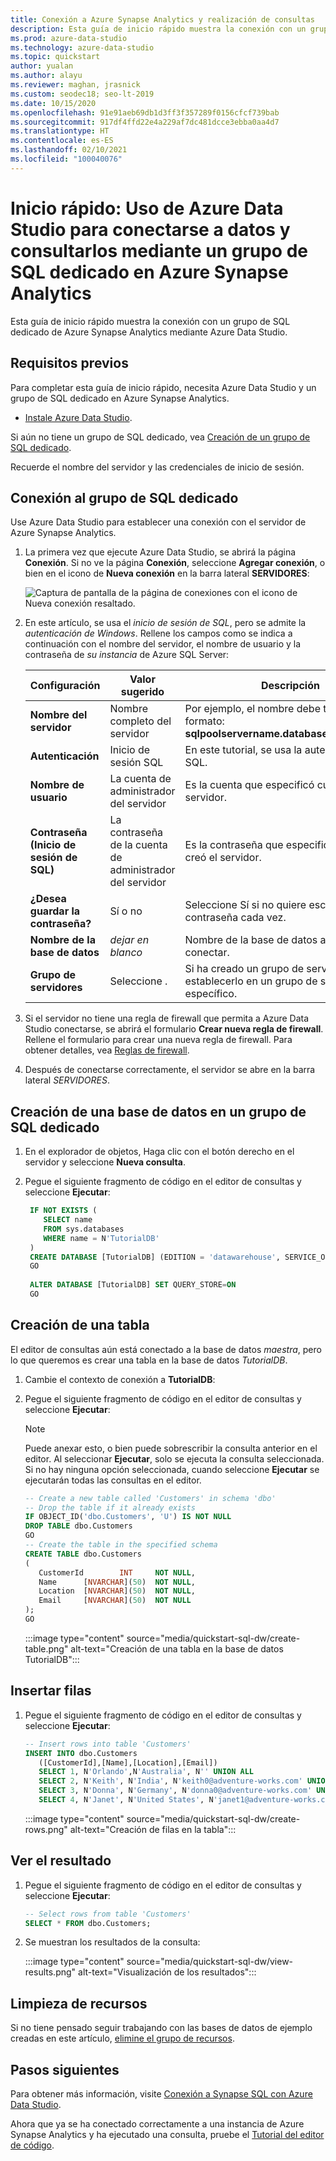 ```yaml
---
title: Conexión a Azure Synapse Analytics y realización de consultas
description: Esta guía de inicio rápido muestra la conexión con un grupo de SQL dedicado de Azure Synapse Analytics mediante Azure Data Studio.
ms.prod: azure-data-studio
ms.technology: azure-data-studio
ms.topic: quickstart
author: yualan
ms.author: alayu
ms.reviewer: maghan, jrasnick
ms.custom: seodec18; seo-lt-2019
ms.date: 10/15/2020
ms.openlocfilehash: 91e91aeb69db1d3ff3f357289f0156cfcf739bab
ms.sourcegitcommit: 917df4ffd22e4a229af7dc481dcce3ebba0aa4d7
ms.translationtype: HT
ms.contentlocale: es-ES
ms.lasthandoff: 02/10/2021
ms.locfileid: "100040076"
---
```

# <a name="quickstart-use-azure-data-studio-to-connect-and-query-data-using-a-dedicated-sql-pool-in-azure-synapse-analytics"></a>Inicio rápido: Uso de Azure Data Studio para conectarse a datos y consultarlos mediante un grupo de SQL dedicado en Azure Synapse Analytics

Esta guía de inicio rápido muestra la conexión con un grupo de SQL dedicado de Azure Synapse Analytics mediante Azure Data Studio.

## <a name="prerequisites"></a>Requisitos previos
Para completar esta guía de inicio rápido, necesita Azure Data Studio y un grupo de SQL dedicado en Azure Synapse Analytics.

- [Instale Azure Data Studio](./download-azure-data-studio.md).

Si aún no tiene un grupo de SQL dedicado, vea [Creación de un grupo de SQL dedicado](/azure/sql-data-warehouse/sql-data-warehouse-get-started-provision).

Recuerde el nombre del servidor y las credenciales de inicio de sesión.


## <a name="connect-to-your-dedicated-sql-pool"></a>Conexión al grupo de SQL dedicado

Use Azure Data Studio para establecer una conexión con el servidor de Azure Synapse Analytics.

1. La primera vez que ejecute Azure Data Studio, se abrirá la página **Conexión**. Si no ve la página **Conexión**, seleccione **Agregar conexión**, o bien en el icono de **Nueva conexión** en la barra lateral **SERVIDORES**:
   
   ![Captura de pantalla de la página de conexiones con el icono de Nueva conexión resaltado.](media/quickstart-sql-dw/new-connection-icon.png)

2. En este artículo, se usa el *inicio de sesión de SQL*, pero se admite la *autenticación de Windows*. Rellene los campos como se indica a continuación con el nombre del servidor, el nombre de usuario y la contraseña de *su instancia* de Azure SQL Server:

   |   Configuración    | Valor sugerido | Descripción |
   |--------------|-----------------|-------------| 
   | **Nombre del servidor** | Nombre completo del servidor | Por ejemplo, el nombre debe tener este formato: **sqlpoolservername.database.windows.net**. |
   | **Autenticación** | Inicio de sesión SQL| En este tutorial, se usa la autenticación de SQL. |
   | **Nombre de usuario** | La cuenta de administrador del servidor | Es la cuenta que especificó cuando creó el servidor. |
   | **Contraseña (Inicio de sesión de SQL)** | La contraseña de la cuenta de administrador del servidor | Es la contraseña que especificó cuando creó el servidor. |
   | **¿Desea guardar la contraseña?** | Sí o no | Seleccione Sí si no quiere escribir la contraseña cada vez. |
   | **Nombre de la base de datos** | *dejar en blanco* | Nombre de la base de datos a la que se va a conectar. |
   | **Grupo de servidores** | Seleccione <Default>. | Si ha creado un grupo de servidores, puede establecerlo en un grupo de servidores específico. | 

3. Si el servidor no tiene una regla de firewall que permita a Azure Data Studio conectarse, se abrirá el formulario **Crear nueva regla de firewall**. Rellene el formulario para crear una nueva regla de firewall. Para obtener detalles, vea [Reglas de firewall](/azure/sql-database/sql-database-firewall-configure).

4. Después de conectarse correctamente, el servidor se abre en la barra lateral *SERVIDORES*.

## <a name="create-a-database-in-your-dedicated-sql-pool"></a>Creación de una base de datos en un grupo de SQL dedicado

1. En el explorador de objetos, Haga clic con el botón derecho en el servidor y seleccione **Nueva consulta**.

2. Pegue el siguiente fragmento de código en el editor de consultas y seleccione **Ejecutar**:

   ```sql
    IF NOT EXISTS (
       SELECT name
       FROM sys.databases
       WHERE name = N'TutorialDB'
    )
    CREATE DATABASE [TutorialDB] (EDITION = 'datawarehouse', SERVICE_OBJECTIVE='DW100');
    GO  
    
    ALTER DATABASE [TutorialDB] SET QUERY_STORE=ON
    GO
   ```

## <a name="create-a-table"></a>Creación de una tabla

El editor de consultas aún está conectado a la base de datos *maestra*, pero lo que queremos es crear una tabla en la base de datos *TutorialDB*. 

1. Cambie el contexto de conexión a **TutorialDB**:

2. Pegue el siguiente fragmento de código en el editor de consultas y seleccione **Ejecutar**:

   > [!NOTE]
   > Puede anexar esto, o bien puede sobrescribir la consulta anterior en el editor. Al seleccionar **Ejecutar**, solo se ejecuta la consulta seleccionada. Si no hay ninguna opción seleccionada, cuando seleccione **Ejecutar** se ejecutarán todas las consultas en el editor.

   ```sql
   -- Create a new table called 'Customers' in schema 'dbo'
   -- Drop the table if it already exists
   IF OBJECT_ID('dbo.Customers', 'U') IS NOT NULL
   DROP TABLE dbo.Customers
   GO
   -- Create the table in the specified schema
   CREATE TABLE dbo.Customers
   (
      CustomerId        INT     NOT NULL,
      Name      [NVARCHAR](50)  NOT NULL,
      Location  [NVARCHAR](50)  NOT NULL,
      Email     [NVARCHAR](50)  NOT NULL
   );
   GO
   ```

    :::image type="content" source="media/quickstart-sql-dw/create-table.png" alt-text="Creación de una tabla en la base de datos TutorialDB":::


## <a name="insert-rows"></a>Insertar filas

1. Pegue el siguiente fragmento de código en el editor de consultas y seleccione **Ejecutar**:

   ```sql
   -- Insert rows into table 'Customers'
   INSERT INTO dbo.Customers
      ([CustomerId],[Name],[Location],[Email])
      SELECT 1, N'Orlando',N'Australia', N'' UNION ALL
      SELECT 2, N'Keith', N'India', N'keith0@adventure-works.com' UNION ALL
      SELECT 3, N'Donna', N'Germany', N'donna0@adventure-works.com' UNION ALL
      SELECT 4, N'Janet', N'United States', N'janet1@adventure-works.com'
   ```

    :::image type="content" source="media/quickstart-sql-dw/create-rows.png" alt-text="Creación de filas en la tabla":::

## <a name="view-the-result"></a>Ver el resultado

1. Pegue el siguiente fragmento de código en el editor de consultas y seleccione **Ejecutar**:

   ```sql
   -- Select rows from table 'Customers'
   SELECT * FROM dbo.Customers;
   ```

2. Se muestran los resultados de la consulta:

    :::image type="content" source="media/quickstart-sql-dw/view-results.png" alt-text="Visualización de los resultados":::


## <a name="clean-up-resources"></a>Limpieza de recursos

Si no tiene pensado seguir trabajando con las bases de datos de ejemplo creadas en este artículo, [elimine el grupo de recursos](/azure/synapse-analytics/sql-data-warehouse/create-data-warehouse-portal#clean-up-resources).

## <a name="next-steps"></a>Pasos siguientes
Para obtener más información, visite [Conexión a Synapse SQL con Azure Data Studio](/azure/synapse-analytics/sql/get-started-azure-data-studio).

Ahora que ya se ha conectado correctamente a una instancia de Azure Synapse Analytics y ha ejecutado una consulta, pruebe el [Tutorial del editor de código](tutorial-sql-editor.md).